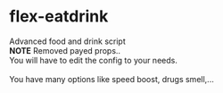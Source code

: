 # flex-eatdrink
Advanced food and drink script
</br>
<b>NOTE</b> Removed payed props..
</br>
You will have to edit the config to your needs.
</br>
</br>
You have many options like speed boost, drugs smell,...
